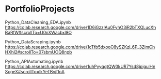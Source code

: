 # PortfolioProjects

Python_DataCleaning_EDA.ipynb 
https://colab.research.google.com/drive/1D6iGzzlAu0FyhO3iR2bTXQLucXhBaRfW#scrollTo=U0nXWacbxl8O

Python_DataScraping.ipynb
https://colab.research.google.com/drive/1cTfb5dxooO8ySZKzl_6P_3ZimChHXhI2#scrollTo=07sbmUOQ8npb

Python_APIAutomating.ipynb
https://colab.research.google.com/drive/1uhPyyqgtQW0kUR7Ysd8jpigulHnScgeX#scrollTo=lkYeTBvjl1nA
